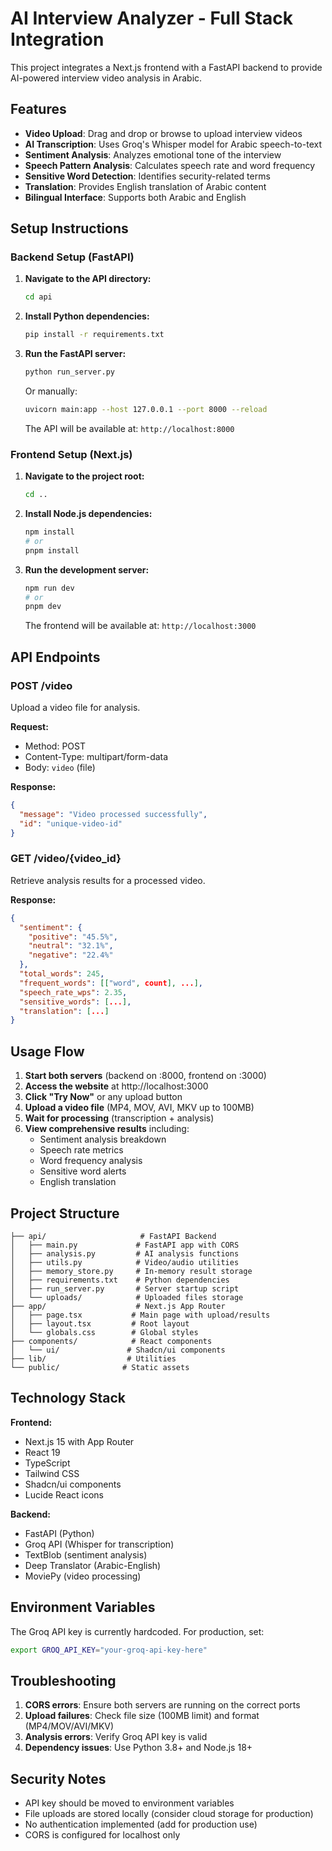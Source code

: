 # AI Interview Analyzer - Full Stack Integration

This project integrates a Next.js frontend with a FastAPI backend to provide AI-powered interview video analysis in Arabic.

## Features

- **Video Upload**: Drag and drop or browse to upload interview videos
- **AI Transcription**: Uses Groq's Whisper model for Arabic speech-to-text
- **Sentiment Analysis**: Analyzes emotional tone of the interview
- **Speech Pattern Analysis**: Calculates speech rate and word frequency
- **Sensitive Word Detection**: Identifies security-related terms
- **Translation**: Provides English translation of Arabic content
- **Bilingual Interface**: Supports both Arabic and English

## Setup Instructions

### Backend Setup (FastAPI)

1. **Navigate to the API directory:**
   ```bash
   cd api
   ```

2. **Install Python dependencies:**
   ```bash
   pip install -r requirements.txt
   ```

3. **Run the FastAPI server:**
   ```bash
   python run_server.py
   ```
   
   Or manually:
   ```bash
   uvicorn main:app --host 127.0.0.1 --port 8000 --reload
   ```

   The API will be available at: `http://localhost:8000`

### Frontend Setup (Next.js)

1. **Navigate to the project root:**
   ```bash
   cd ..
   ```

2. **Install Node.js dependencies:**
   ```bash
   npm install
   # or
   pnpm install
   ```

3. **Run the development server:**
   ```bash
   npm run dev
   # or
   pnpm dev
   ```

   The frontend will be available at: `http://localhost:3000`

## API Endpoints

### POST /video
Upload a video file for analysis.

**Request:**
- Method: POST
- Content-Type: multipart/form-data
- Body: `video` (file)

**Response:**
```json
{
  "message": "Video processed successfully",
  "id": "unique-video-id"
}
```

### GET /video/{video_id}
Retrieve analysis results for a processed video.

**Response:**
```json
{
  "sentiment": {
    "positive": "45.5%",
    "neutral": "32.1%", 
    "negative": "22.4%"
  },
  "total_words": 245,
  "frequent_words": [["word", count], ...],
  "speech_rate_wps": 2.35,
  "sensitive_words": [...],
  "translation": [...]
}
```

## Usage Flow

1. **Start both servers** (backend on :8000, frontend on :3000)
2. **Access the website** at http://localhost:3000
3. **Click "Try Now"** or any upload button
4. **Upload a video file** (MP4, MOV, AVI, MKV up to 100MB)
5. **Wait for processing** (transcription + analysis)
6. **View comprehensive results** including:
   - Sentiment analysis breakdown
   - Speech rate metrics
   - Word frequency analysis
   - Sensitive word alerts
   - English translation

## Project Structure

```
├── api/                     # FastAPI Backend
│   ├── main.py             # FastAPI app with CORS
│   ├── analysis.py         # AI analysis functions
│   ├── utils.py            # Video/audio utilities
│   ├── memory_store.py     # In-memory result storage
│   ├── requirements.txt    # Python dependencies
│   ├── run_server.py       # Server startup script
│   └── uploads/            # Uploaded files storage
├── app/                    # Next.js App Router
│   ├── page.tsx           # Main page with upload/results
│   ├── layout.tsx         # Root layout
│   └── globals.css        # Global styles
├── components/            # React components
│   └── ui/               # Shadcn/ui components
├── lib/                  # Utilities
└── public/              # Static assets
```

## Technology Stack

**Frontend:**
- Next.js 15 with App Router
- React 19
- TypeScript
- Tailwind CSS
- Shadcn/ui components
- Lucide React icons

**Backend:**
- FastAPI (Python)
- Groq API (Whisper for transcription)
- TextBlob (sentiment analysis)
- Deep Translator (Arabic-English)
- MoviePy (video processing)

## Environment Variables

The Groq API key is currently hardcoded. For production, set:

```bash
export GROQ_API_KEY="your-groq-api-key-here"
```

## Troubleshooting

1. **CORS errors**: Ensure both servers are running on the correct ports
2. **Upload failures**: Check file size (100MB limit) and format (MP4/MOV/AVI/MKV)
3. **Analysis errors**: Verify Groq API key is valid
4. **Dependency issues**: Use Python 3.8+ and Node.js 18+

## Security Notes

- API key should be moved to environment variables
- File uploads are stored locally (consider cloud storage for production)
- No authentication implemented (add for production use)
- CORS is configured for localhost only
